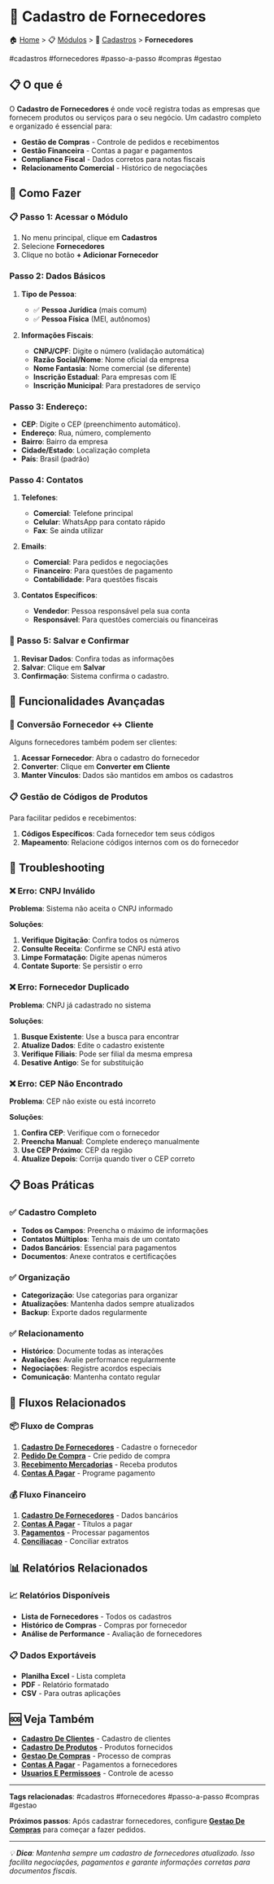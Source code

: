 # 🏪 Cadastro de Fornecedores

🏠 [Home](../../index.md) > 📋 [Módulos](../index.md) > 👥 [Cadastros](index.md) > **Fornecedores**

#cadastros #fornecedores #passo-a-passo #compras #gestao

## 📋 O que é

O **Cadastro de Fornecedores** é onde você registra todas as empresas que fornecem produtos ou serviços para o seu negócio. Um cadastro completo e organizado é essencial para:

- **Gestão de Compras** - Controle de pedidos e recebimentos
- **Gestão Financeira** - Contas a pagar e pagamentos
- **Compliance Fiscal** - Dados corretos para notas fiscais
- **Relacionamento Comercial** - Histórico de negociações

## 🚀 Como Fazer

### 📋 **Passo 1: Acessar o Módulo**
1. No menu principal, clique em **Cadastros**
2. Selecione **Fornecedores**
3. Clique no botão **+ Adicionar Fornecedor**

### **Passo 2: Dados Básicos**
1. **Tipo de Pessoa**:
   - ✅ **Pessoa Jurídica** (mais comum)
   - ✅ **Pessoa Física** (MEI, autônomos)

2. **Informações Fiscais**:
   - **CNPJ/CPF**: Digite o número (validação automática)
   - **Razão Social/Nome**: Nome oficial da empresa
   - **Nome Fantasia**: Nome comercial (se diferente)
   - **Inscrição Estadual**: Para empresas com IE
   - **Inscrição Municipal**: Para prestadores de serviço

 ### **Passo 3: Endereço**:
   - **CEP**: Digite o CEP (preenchimento automático). 
   - **Endereço**: Rua, número, complemento
   - **Bairro**: Bairro da empresa
   - **Cidade/Estado**: Localização completa
   - **País**: Brasil (padrão)

### **Passo 4: Contatos**
1. **Telefones**:
   - **Comercial**: Telefone principal
   - **Celular**: WhatsApp para contato rápido
   - **Fax**: Se ainda utilizar

2. **Emails**:
   - **Comercial**: Para pedidos e negociações
   - **Financeiro**: Para questões de pagamento
   - **Contabilidade**: Para questões fiscais

3. **Contatos Específicos**:
   - **Vendedor**: Pessoa responsável pela sua conta
   - **Responsável**: Para questões comerciais ou financeiras 


### 💾 **Passo 5: Salvar e Confirmar**
1. **Revisar Dados**: Confira todas as informações
2. **Salvar**: Clique em **Salvar**
3. **Confirmação**: Sistema confirma o cadastro.

## 🔄 Funcionalidades Avançadas

### 🔄 **Conversão Fornecedor ↔ Cliente**
Alguns fornecedores também podem ser clientes:

1. **Acessar Fornecedor**: Abra o cadastro do fornecedor
2. **Converter**: Clique em **Converter em Cliente**
3. **Manter Vínculos**: Dados são mantidos em ambos os cadastros

### 📋 **Gestão de Códigos de Produtos**
Para facilitar pedidos e recebimentos:

1. **Códigos Específicos**: Cada fornecedor tem seus códigos
2. **Mapeamento**: Relacione códigos internos com os do fornecedor


## 🔧 Troubleshooting

### ❌ **Erro: CNPJ Inválido**
**Problema**: Sistema não aceita o CNPJ informado

**Soluções**:
1. **Verifique Digitação**: Confira todos os números
2. **Consulte Receita**: Confirme se CNPJ está ativo
3. **Limpe Formatação**: Digite apenas números
4. **Contate Suporte**: Se persistir o erro

### ❌ **Erro: Fornecedor Duplicado**
**Problema**: CNPJ já cadastrado no sistema

**Soluções**:
1. **Busque Existente**: Use a busca para encontrar
2. **Atualize Dados**: Edite o cadastro existente
3. **Verifique Filiais**: Pode ser filial da mesma empresa
4. **Desative Antigo**: Se for substituição

### ❌ **Erro: CEP Não Encontrado**
**Problema**: CEP não existe ou está incorreto

**Soluções**:
1. **Confira CEP**: Verifique com o fornecedor
2. **Preencha Manual**: Complete endereço manualmente
3. **Use CEP Próximo**: CEP da região
4. **Atualize Depois**: Corrija quando tiver o CEP correto

## 📋 Boas Práticas

### ✅ **Cadastro Completo**
- **Todos os Campos**: Preencha o máximo de informações
- **Contatos Múltiplos**: Tenha mais de um contato
- **Dados Bancários**: Essencial para pagamentos
- **Documentos**: Anexe contratos e certificações

### ✅ **Organização**
- **Categorização**: Use categorias para organizar
- **Atualizações**: Mantenha dados sempre atualizados
- **Backup**: Exporte dados regularmente

### ✅ **Relacionamento**
- **Histórico**: Documente todas as interações
- **Avaliações**: Avalie performance regularmente
- **Negociações**: Registre acordos especiais
- **Comunicação**: Mantenha contato regular

## 🔗 Fluxos Relacionados

### 📦 **Fluxo de Compras**
1. **[Cadastro De Fornecedores](cadastro-de-fornecedores.md)** - Cadastre o fornecedor
2. **[Pedido De Compra](../estoque/pedido-de-compra.md)** - Crie pedido de compra
3. **[Recebimento Mercadorias](../estoque/recebimento-mercadorias.md)** - Receba produtos
4. **[Contas A Pagar](../financeiro/contas-a-pagar.md)** - Programe pagamento

### 💰 **Fluxo Financeiro**
1. **[Cadastro De Fornecedores](cadastro-de-fornecedores.md)** - Dados bancários
2. **[Contas A Pagar](../financeiro/contas-a-pagar.md)** - Títulos a pagar
3. **[Pagamentos](../financeiro/pagamentos.md)** - Processar pagamentos
4. **[Conciliacao](../financeiro/conciliacao.md)** - Conciliar extratos

## 📊 Relatórios Relacionados

### 📈 **Relatórios Disponíveis**
- **Lista de Fornecedores** - Todos os cadastros
- **Histórico de Compras** - Compras por fornecedor
- **Análise de Performance** - Avaliação de fornecedores

### 📋 **Dados Exportáveis**
- **Planilha Excel** - Lista completa
- **PDF** - Relatório formatado
- **CSV** - Para outras aplicações

## 🆘 Veja Também

- **[Cadastro De Clientes](cadastro-de-clientes.md)** - Cadastro de clientes
- **[Cadastro De Produtos](cadastro-de-produtos.md)** - Produtos fornecidos
- **[Gestao De Compras](../estoque/gestao-de-compras.md)** - Processo de compras
- **[Contas A Pagar](../financeiro/contas-a-pagar.md)** - Pagamentos a fornecedores
- **[Usuarios E Permissoes](../configuracoes/usuarios-e-permissoes.md)** - Controle de acesso

---

**Tags relacionadas**: #cadastros #fornecedores #passo-a-passo #compras #gestao

**Próximos passos**: Após cadastrar fornecedores, configure **[Gestao De Compras](../estoque/gestao-de-compras.md)** para começar a fazer pedidos.

---

*💡 **Dica**: Mantenha sempre um cadastro de fornecedores atualizado. Isso facilita negociações, pagamentos e garante informações corretas para documentos fiscais.* 